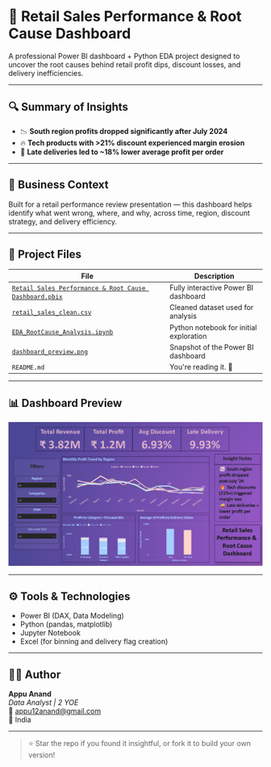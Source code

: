 # 🧾 Retail Sales Performance & Root Cause Dashboard

A professional Power BI dashboard + Python EDA project designed to uncover the root causes behind retail profit dips, discount losses, and delivery inefficiencies.

---

## 🔍 Summary of Insights

- 📉 **South region profits dropped significantly after July 2024**
- 🔥 **Tech products with >21% discount experienced margin erosion**
- 🚚 **Late deliveries led to ~18% lower average profit per order**

---

## 💼 Business Context

Built for a retail performance review presentation — this dashboard helps identify what went wrong, where, and why, across time, region, discount strategy, and delivery efficiency.

---

## 📁 Project Files

| File | Description |
|------|-------------|
| [`Retail Sales Performance & Root Cause Dashboard.pbix`](Retail%20Sales%20Performance%20%26%20Root%20Cause%20Dashboard.pbix) | Fully interactive Power BI dashboard |
| [`retail_sales_clean.csv`](retail_sales_clean.csv) | Cleaned dataset used for analysis |
| [`EDA_RootCause_Analysis.ipynb`](EDA_RootCause_Analysis.ipynb) | Python notebook for initial exploration |
| [`dashboard_preview.png`](dashboard_preview.png) | Snapshot of the Power BI dashboard |
| `README.md` | You're reading it. 📖 |

---

## 📊 Dashboard Preview

![Retail Dashboard](dashboard_preview.png)

---

## ⚙️ Tools & Technologies

- Power BI (DAX, Data Modeling)
- Python (pandas, matplotlib)
- Jupyter Notebook
- Excel (for binning and delivery flag creation)

---

## 👨‍💻 Author

**Appu Anand**  
_Data Analyst | 2 YOE_  
📧 appu12anand@gmail.com  
📍 India

---

> ⭐ Star the repo if you found it insightful, or fork it to build your own version!
